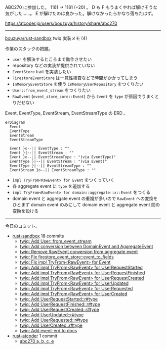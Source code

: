ABC270 に参加した。 1161 → 1181 (+20) 。 D も F もうまくやれば解けそうな気がした……。 E が解けたのは良かった。解けなかったらかなり落ちたはず。

<https://atcoder.jp/users/bouzuya/history/share/abc270>

---

[bouzuya/rust-sandbox] twiq 実装メモ (4)

作業のスタックの把握。

- `user` を解決するところまで動作させたい
- repository などの実装が提供されていない
- `EventStore` trait を実装したい
- `FirestoreEventStore` は一意性検査などで時間がかかってしまう
- `InMemoryEventStore` を使う `InMemoryUserRepository` をつくりたい
- `User::from_event_stream` をつくりたい
- `RawEvent` (`event_store_core::Event`) から `Event` を `type` が原因でうまくとりだせない

Event, EventType, EventStream, EventStreamType の ERD 。

```mermaid
erDiagram
  Event
  EventType
  EventStream
  EventStreamType

  Event }o--|| EventType : ""
  Event }|--|| EventStream : ""
  Event }o--|| EventStreamType : "(via EventType)"
  EventType }|--|| EventStream : "(via Event)"
  EventType }|--|| EventStreamType : ""
  EventStream }o--|| EventStreamType : ""
```

- `impl TryFrom<RawEvent> for Event` をつくっていく
- 各 aggregate event に `type` を追加する
- `impl TryFrom<RawEvent> for domain::aggregate::x::Event` をつくる
- domain event と aggregate event の重複が多いので `RawEvent` への変換をひとまず domain event のみにして domain event と aggregate event 間の変換を設ける

---

今日のコミット。

- [rust-sandbox](https://github.com/bouzuya/rust-sandbox) 18 commits
  - [twiq: Add User::from_event_stream](https://github.com/bouzuya/rust-sandbox/commit/9462ebe8164ff26fdb4ab14b5fb2c23dab825888)
  - [twiq: Add conversion between DomainEvent and AggregateEvent](https://github.com/bouzuya/rust-sandbox/commit/6167c91abed675d5afcfdc2d21a6b32cdadb6118)
  - [twiq: Remove RawEvent conversion from aggregate event](https://github.com/bouzuya/rust-sandbox/commit/aea1ba9bac9695eb499ca5d0eb87a2dddd98324d)
  - [twiq: Fix firestore_event_store::event_to_fields](https://github.com/bouzuya/rust-sandbox/commit/b6348a8ac70bfe6caaffdc690380f5aae3c7ddef)
  - [twiq: Fix impl TryFrom&lt;RawEvent&gt; for Event](https://github.com/bouzuya/rust-sandbox/commit/d8d88b0a7fa0a45d3d99a70b5ba635fae5741fb0)
  - [twiq: Add impl TryFrom&lt;RawEvent&gt; for UserRequestStarted](https://github.com/bouzuya/rust-sandbox/commit/82c5f4477afbe91937630e8dd4b24c8a0e63fcc0)
  - [twiq: Add impl TryFrom&lt;RawEvent&gt; for UserRequestFinished](https://github.com/bouzuya/rust-sandbox/commit/6ed9ac68413e77da6bc113cc55ef8b2f24ccd9bf)
  - [twiq: Add impl TryFrom&lt;RawEvent&gt; for UserRequestCreated](https://github.com/bouzuya/rust-sandbox/commit/5686ee4f97b99443af96c15a53af5f822f7f27b3)
  - [twiq: Add impl TryFrom&lt;RawEvent&gt; for UserUpdated](https://github.com/bouzuya/rust-sandbox/commit/83ccbbfd61cd15811146f7fcb74828b2242aa21a)
  - [twiq: Add impl TryFrom&lt;RawEvent&gt; for UserRequested](https://github.com/bouzuya/rust-sandbox/commit/b0a6d73be9a6dac9ea97356dfa46418546038e01)
  - [twiq: Add impl TryFrom&lt;RawEvent&gt; for UserCreated](https://github.com/bouzuya/rust-sandbox/commit/ab273cc1984324f6aa12957f7371e6379034284c)
  - [twiq: Add UserRequestStarted::r#type](https://github.com/bouzuya/rust-sandbox/commit/d450780ef667a713c4701bb56eab6cf9d3dbdc0e)
  - [twiq: Add UserRequestFinished::r#type](https://github.com/bouzuya/rust-sandbox/commit/522eea5d1e5885e33b2deea00fa0f6329fb338d6)
  - [twiq: Add UserRequestCreated::r#type](https://github.com/bouzuya/rust-sandbox/commit/2c08409015e930d08678cc05624c7582ee09aa20)
  - [twiq: Add UserUpdated::r#type](https://github.com/bouzuya/rust-sandbox/commit/8981752c1d4de50bbec98ecdb8576a7cdc6bd4ff)
  - [twiq: Add UserRequested::r#type](https://github.com/bouzuya/rust-sandbox/commit/a57754cdb32952d656400081a46b4dd288515473)
  - [twiq: Add UserCreated::r#type](https://github.com/bouzuya/rust-sandbox/commit/f1b20a260448d4c4fd31e572dcf335edf1c102f4)
  - [twiq: Add event-erd to docs](https://github.com/bouzuya/rust-sandbox/commit/7db517a3baf7827d20e144ef83b62adf078a06c1)
- [rust-atcoder](https://github.com/bouzuya/rust-atcoder) 1 commit
  - [abc270 a, b, c, e](https://github.com/bouzuya/rust-atcoder/commit/46ba9d6542d44aabb4cc85a6c33fddeba297f4b2)

[bouzuya/rust-sandbox]: https://github.com/bouzuya/rust-sandbox
